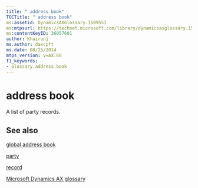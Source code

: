 ```yaml
---
title: " address book"
TOCTitle: " address book"
ms:assetid: DynamicsAXGlossary.1509551
ms:mtpsurl: https://technet.microsoft.com/library/dynamicsaxglossary.1509551(v=AX.60)
ms:contentKeyID: 36057601
author: Khairunj
ms.author: daxcpft
ms.date: 08/25/2014
mtps_version: v=AX.60
f1_keywords:
- Glossary.address book
---
```


# address book

A list of party records.

## See also

[global address book](global-address-book.md)

[party](https://technet.microsoft.com/library/hh208669\(v=ax.60\))

[record](record.md)

[Microsoft Dynamics AX glossary](glossary/microsoft-dynamics-ax-glossary.md)

  


